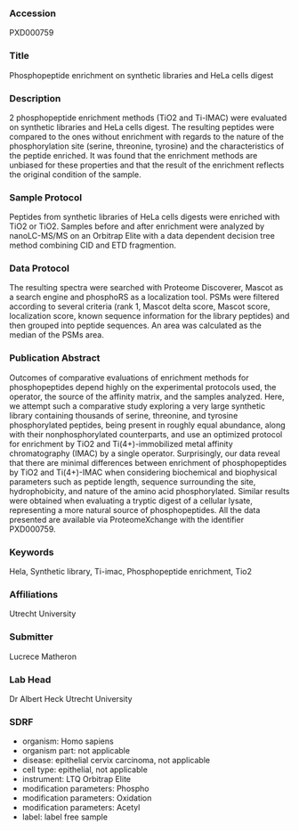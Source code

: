 ### Accession
PXD000759

### Title
Phosphopeptide enrichment on synthetic libraries and HeLa cells digest

### Description
2 phosphopeptide enrichment methods (TiO2 and Ti-IMAC) were evaluated on synthetic libraries and HeLa cells digest. The resulting peptides were compared to the ones without enrichment with regards to the nature of the phosphorylation site (serine, threonine, tyrosine) and the characteristics of the peptide enriched. It was found that the enrichment methods are unbiased for these properties and that the result of the enrichment reflects the original condition of the sample.

### Sample Protocol
Peptides from synthetic libraries of HeLa cells digests were enriched with TiO2 or TiO2. Samples before and after enrichment were analyzed by nanoLC-MS/MS on an Orbitrap Elite with a data dependent decision tree method combining CID and ETD fragmention.

### Data Protocol
The resulting spectra were searched with Proteome Discoverer, Mascot as a search engine and phosphoRS as a localization tool. PSMs were filtered according to several criteria (rank 1, Mascot delta score, Mascot score, localization score, known sequence information for the library peptides) and then grouped into peptide sequences. An area was calculated as the median of the PSMs area.

### Publication Abstract
Outcomes of comparative evaluations of enrichment methods for phosphopeptides depend highly on the experimental protocols used, the operator, the source of the affinity matrix, and the samples analyzed. Here, we attempt such a comparative study exploring a very large synthetic library containing thousands of serine, threonine, and tyrosine phosphorylated peptides, being present in roughly equal abundance, along with their nonphosphorylated counterparts, and use an optimized protocol for enrichment by TiO2 and Ti(4+)-immobilized metal affinity chromatography (IMAC) by a single operator. Surprisingly, our data reveal that there are minimal differences between enrichment of phosphopeptides by TiO2 and Ti(4+)-IMAC when considering biochemical and biophysical parameters such as peptide length, sequence surrounding the site, hydrophobicity, and nature of the amino acid phosphorylated. Similar results were obtained when evaluating a tryptic digest of a cellular lysate, representing a more natural source of phosphopeptides. All the data presented are available via ProteomeXchange with the identifier PXD000759.

### Keywords
Hela, Synthetic library, Ti-imac, Phosphopeptide enrichment, Tio2

### Affiliations
Utrecht University

### Submitter
Lucrece Matheron

### Lab Head
Dr Albert Heck
Utrecht University


### SDRF
- organism: Homo sapiens
- organism part: not applicable
- disease: epithelial cervix carcinoma, not applicable
- cell type: epithelial, not applicable
- instrument: LTQ Orbitrap Elite
- modification parameters: Phospho
- modification parameters: Oxidation
- modification parameters: Acetyl
- label: label free sample

